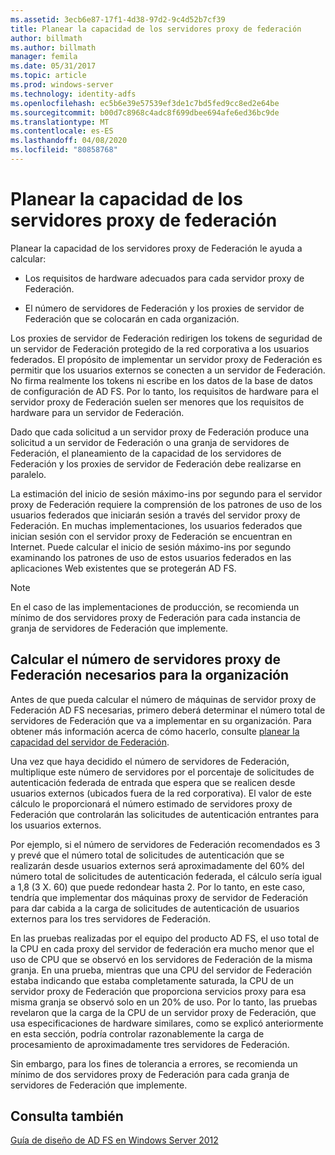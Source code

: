 ```yaml
---
ms.assetid: 3ecb6e87-17f1-4d38-97d2-9c4d52b7cf39
title: Planear la capacidad de los servidores proxy de federación
author: billmath
ms.author: billmath
manager: femila
ms.date: 05/31/2017
ms.topic: article
ms.prod: windows-server
ms.technology: identity-adfs
ms.openlocfilehash: ec5b6e39e57539ef3de1c7bd5fed9cc8ed2e64be
ms.sourcegitcommit: b00d7c8968c4adc8f699dbee694afe6ed36bc9de
ms.translationtype: MT
ms.contentlocale: es-ES
ms.lasthandoff: 04/08/2020
ms.locfileid: "80858768"
---
```

# <a name="planning-for-federation-server-proxy-capacity"></a>Planear la capacidad de los servidores proxy de federación

Planear la capacidad de los servidores proxy de Federación le ayuda a calcular:  
  
-   Los requisitos de hardware adecuados para cada servidor proxy de Federación.  
  
-   El número de servidores de Federación y los proxies de servidor de Federación que se colocarán en cada organización.  
  
Los proxies de servidor de Federación redirigen los tokens de seguridad de un servidor de Federación protegido de la red corporativa a los usuarios federados. El propósito de implementar un servidor proxy de Federación es permitir que los usuarios externos se conecten a un servidor de Federación. No firma realmente los tokens ni escribe en los datos de la base de datos de configuración de AD FS. Por lo tanto, los requisitos de hardware para el servidor proxy de Federación suelen ser menores que los requisitos de hardware para un servidor de Federación.  
  
Dado que cada solicitud a un servidor proxy de Federación produce una solicitud a un servidor de Federación o una granja de servidores de Federación, el planeamiento de la capacidad de los servidores de Federación y los proxies de servidor de Federación debe realizarse en paralelo.  
  
La estimación del inicio de sesión máximo\-ins por segundo para el servidor proxy de Federación requiere la comprensión de los patrones de uso de los usuarios federados que iniciarán sesión a través del servidor proxy de Federación. En muchas implementaciones, los usuarios federados que inician sesión con el servidor proxy de Federación se encuentran en Internet. Puede calcular el inicio de sesión máximo\-ins por segundo examinando los patrones de uso de estos usuarios federados en las aplicaciones Web existentes que se protegerán AD FS.  
  
> [!NOTE]  
> En el caso de las implementaciones de producción, se recomienda un mínimo de dos servidores proxy de Federación para cada instancia de granja de servidores de Federación que implemente.  
  
## <a name="estimate-the-number-of-federation-server-proxies-required-for-your-organization"></a>Calcular el número de servidores proxy de Federación necesarios para la organización  
Antes de que pueda calcular el número de máquinas de servidor proxy de Federación AD FS necesarias, primero deberá determinar el número total de servidores de Federación que va a implementar en su organización. Para obtener más información acerca de cómo hacerlo, consulte [planear la capacidad del servidor de Federación](Planning-for-Federation-Server-Capacity.md).  
  
Una vez que haya decidido el número de servidores de Federación, multiplique este número de servidores por el porcentaje de solicitudes de autenticación federada de entrada que espera que se realicen desde usuarios externos \(ubicados fuera de la red corporativa\). El valor de este cálculo le proporcionará el número estimado de servidores proxy de Federación que controlarán las solicitudes de autenticación entrantes para los usuarios externos.  
  
Por ejemplo, si el número de servidores de Federación recomendados es 3 y prevé que el número total de solicitudes de autenticación que se realizarán desde usuarios externos será aproximadamente del 60% del número total de solicitudes de autenticación federada, el cálculo sería igual a 1,8 \(3 X. 60\) que puede redondear hasta 2.  Por lo tanto, en este caso, tendría que implementar dos máquinas proxy de servidor de Federación para dar cabida a la carga de solicitudes de autenticación de usuarios externos para los tres servidores de Federación.  
  
En las pruebas realizadas por el equipo del producto AD FS, el uso total de la CPU en cada proxy del servidor de federación era mucho menor que el uso de CPU que se observó en los servidores de Federación de la misma granja.  En una prueba, mientras que una CPU del servidor de Federación estaba indicando que estaba completamente saturada, la CPU de un servidor proxy de Federación que proporciona servicios proxy para esa misma granja se observó solo en un 20% de uso. Por lo tanto, las pruebas revelaron que la carga de la CPU de un servidor proxy de Federación, que usa especificaciones de hardware similares, como se explicó anteriormente en esta sección, podría controlar razonablemente la carga de procesamiento de aproximadamente tres servidores de Federación.  
  
Sin embargo, para los fines de tolerancia a errores, se recomienda un mínimo de dos servidores proxy de Federación para cada granja de servidores de Federación que implemente.  
  
## <a name="see-also"></a>Consulta también
[Guía de diseño de AD FS en Windows Server 2012](AD-FS-Design-Guide-in-Windows-Server-2012.md)
